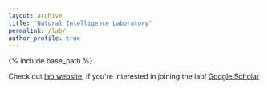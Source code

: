 ```yaml
---
layout: archive
title: "Natural Intelligence Laboratory"
permalink: /lab/
author_profile: true
---
```


{% include base_path %}

Check out [lab website](https://natural-intelligence-lab.github.io/job), if you're interested in joining the lab!
[Google Scholar](https://scholar.google.com/citations?user=1TWKOoIAAAAJ&hl=en)

